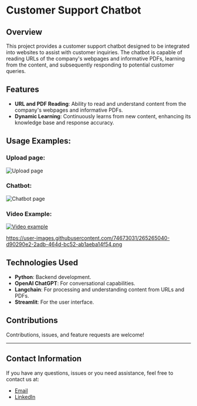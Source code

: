 
# Customer Support Chatbot

## Overview
This project provides a customer support chatbot designed to be integrated into websites to assist with customer inquiries. The chatbot is capable of reading URLs of the company's webpages and informative PDFs, learning from the content, and subsequently responding to potential customer queries.

## Features
- **URL and PDF Reading**: Ability to read and understand content from the company's webpages and informative PDFs.
- **Dynamic Learning**: Continuously learns from new content, enhancing its knowledge base and response accuracy.

## Usage Examples:
### Upload page:
![Upload page](https://user-images.githubusercontent.com/74673031/265263875-879144a7-b76e-4213-8362-e0fdaae89acf.png)

### Chatbot:
![Chatbot page](https://user-images.githubusercontent.com/74673031/265263854-88e7c850-676e-4a26-a372-af029e5239c4.png)

### Video Example:

[![Video example](https://user-images.githubusercontent.com/74673031/265265040-d90290e2-2adb-464d-bc52-ab1aeba14f54.png)](https://youtu.be/gaQz58G14tI) 


https://user-images.githubusercontent.com/74673031/265265040-d90290e2-2adb-464d-bc52-ab1aeba14f54.png


## Technologies Used
- **Python**: Backend development.
- **OpenAI ChatGPT**: For conversational capabilities.
- **Langchain**: For processing and understanding content from URLs and PDFs.
- **Streamlit**: For the user interface.


## Contributions
Contributions, issues, and feature requests are welcome! 

---

## Contact Information
If you have any questions, issues or you need assistance, feel free to contact us at:

* [Email](mailto:luisalarconriva@gmail.com)
* [LinkedIn](https://www.linkedin.com/in/luis-alarc%C3%B3n-de-la-lastra-810113122/)

